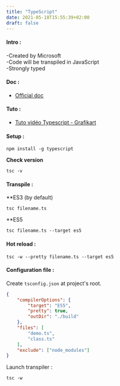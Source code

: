 ```yaml
---
title: "TypeScript"
date: 2021-05-18T15:55:39+02:00
draft: false
---
```


#### Intro :

-Created by Microsoft  
-Code will be transpiled in JavaScript  
-Strongly typed


#### Doc :

- [Official doc](https://www.typescriptlang.org/)

#### Tuto :

- [Tuto vidéo Typescript - Grafikart](https://grafikart.fr/tutoriels/typescript-781)

#### Setup :

```shell
npm install -g typescript
```

**Check version**
```shell
tsc -v
```

#### Transpile :

**ES3 (by default)

```shell
tsc filename.ts
```

**ES5 
```shell
tsc filename.ts --target es5
```

#### Hot reload :

```shell
tsc -w --pretty filename.ts --target es5
```

#### Configuration file : 

Create `tsconfig.json` at project's root.

```json
{
    "compilerOptions": {
        "target": "ES5",
        "pretty": true,
        "outDir": "./build"
    },
    "files": [
        "demo.ts",
        "class.ts"
    ],
    "exclude": ["node_modules"]
}
```

Launch transpiler : 
```shell
tsc -w
```